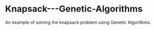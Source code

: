 # Knapsack---Genetic-Algorithms
An example of solving the knapsack problem using Genetic Algorithms.
